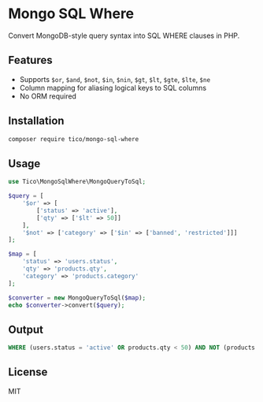 # Mongo SQL Where

Convert MongoDB-style query syntax into SQL WHERE clauses in PHP.

## Features

- Supports `$or`, `$and`, `$not`, `$in`, `$nin`, `$gt`, `$lt`, `$gte`, `$lte`, `$ne`
- Column mapping for aliasing logical keys to SQL columns
- No ORM required

## Installation

```bash
composer require tico/mongo-sql-where
```
## Usage

```php
use Tico\MongoSqlWhere\MongoQueryToSql;

$query = [
    '$or' => [
        ['status' => 'active'],
        ['qty' => ['$lt' => 50]]
    ],
    '$not' => ['category' => ['$in' => ['banned', 'restricted']]]
];

$map = [
    'status' => 'users.status',
    'qty' => 'products.qty',
    'category' => 'products.category'
];

$converter = new MongoQueryToSql($map);
echo $converter->convert($query);
```

## Output

```sql
WHERE (users.status = 'active' OR products.qty < 50) AND NOT (products.category IN ('banned', 'restricted'))
```

## License

MIT
